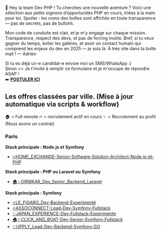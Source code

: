 🎯 Hey la team Dev PHP !
Tu cherches une nouvelle aventure ? Voici une sélection aux petits oignons d’opportunités PHP en cours, triées à la main pour toi.
Spoiler : les noms des boîtes sont affichés en toute transparence — pas de secrets, pas de bullshit.

Mon code de conduite est clair, et je m’y engage sur chaque mission. Transparence, respect des devs, et pas de forcing inutile.
 Bref, si tu veux gagner du temps, éviter les galères, et avoir un contact humain qui comprend les enjeux du dev en 2025 — je suis là.
À très vite dans ta boîte mail !
— Adrien

Si tu es déjà un-e candidat-e envoie moi un SMS/WhatsApp :)</br>
Sinon >> Je t'invite à remplir ce formulaire et je m'occupe de répondre ASAP !</br>
➡️ <b><a href="https://form.jotform.com/251094648903361" target="_blank">POSTULER ICI</a></b>

<!-- START:OFFRES_VILLE_STACK -->
## Les offres classées par ville. (Mise à jour automatique via scripts & workflow)

🏠 = Full remote
🔥 = recrutement actif en cours
✨ = Recrutement au profil (Nous avons un contrat)

### Paris
**Stack principale : Node.js et Symfony**
- [🔥HOME_EXCHANGE-Senior-Software-Solution-Architect-Node.js-et-PHP](🔥HOME_EXCHANGE-Senior-Software-Solution-Architect-Node.js-et-PHP.md)

**Stack principale : PHP ou Laravel ou Symfony**
- [🏠✨ORNIKAR_Dev_Senior_Backend_Laravel](🏠✨ORNIKAR_Dev_Senior_Backend_Laravel.md)

**Stack principale : Symfony**
- [🔥LE_FIGARO_Dev-Backend-Experimenté](🔥LE_FIGARO_Dev-Backend-Experimenté.md)
- [🔥ASSOCONNECT-Lead-Dev-Symfony-Fullstack](🔥ASSOCONNECT-Lead-Dev-Symfony-Fullstack.md)
- [✨JAPAN_EXPERIENCE-Dev-Fullstack-Experimente](✨JAPAN_EXPERIENCE-Dev-Fullstack-Experimente.md)
- [🏠✨CLICK_AND_BOAT-Dev-Senior-Symfony-Fullstack](🏠✨CLICK_AND_BOAT-Dev-Senior-Symfony-Fullstack.md)
- [✨UPPLY_Lead-Dev-Backend-Symfony-GO](✨UPPLY_Lead-Dev-Backend-Symfony-GO.md)


<!-- END:OFFRES_VILLE_STACK -->
